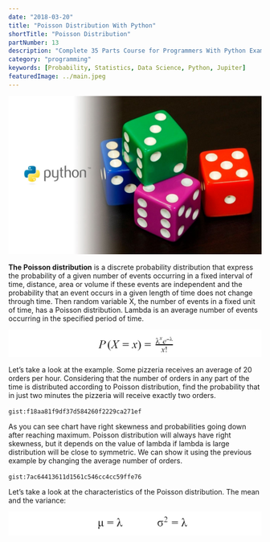 ```yaml
---
date: "2018-03-20"
title: "Poisson Distribution With Python"
shortTitle: "Poisson Distribution"
partNumber: 13
description: "Complete 35 Parts Course for Programmers With Python Examples in Jupiter"
category: "programming"
keywords: [Probability, Statistics, Data Science, Python, Jupiter]
featuredImage: ../main.jpeg
---
```


![](../main.jpeg)

**The Poisson distribution** is a discrete probability distribution that express the probability of a given number of events occurring in a fixed interval of time, distance, area or volume if these events are independent and the probability that an event occurs in a given length of time does not change through time. Then random variable X, the number of events in a fixed unit of time, has a Poisson distribution. Lambda is an average number of events occurring in the specified period of time.

![probability that event occurs x number of times](probability.png)

Let’s take a look at the example. Some pizzeria receives an average of 20 orders per hour. Considering that the number of orders in any part of the time is distributed according to Poisson distribution, find the probability that in just two minutes the pizzeria will receive exactly two orders.

`gist:f18aa81f9df37d584260f2229ca271ef`

As you can see chart have right skewness and probabilities going down after reaching maximum. Poisson distribution will always have right skewness, but it depends on the value of lambda if lambda is large distribution will be close to symmetric. We can show it using the previous example by changing the average number of orders.

`gist:7ac64413611d1561c546cc4cc59ffe76`

Let’s take a look at the characteristics of the Poisson distribution. The mean and the variance:

![](characteristics.png)
